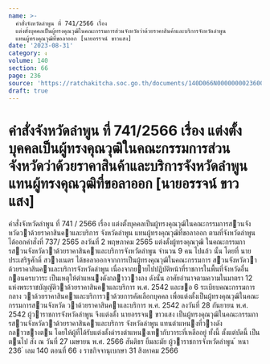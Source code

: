 ```yaml
---
name: >-
  คำสั่งจังหวัดลำพูน ที่ 741/2566 เรื่อง
  แต่งตั้งบุคคลเป็นผู้ทรงคุณวุฒิในคณะกรรมการส่วนจังหวัดว่าด้วยราคาสินค้าและบริการจังหวัดลำพูน
  แทนผู้ทรงคุณวุฒิที่ขอลาออก [นายอรรจน์ ขาวแสง]
date: '2023-08-31'
category: ง
volume: 140
section: 66
page: 236
source: 'https://ratchakitcha.soc.go.th/documents/140D066N0000000023600.pdf'
draft: true
---
```


# คำสั่งจังหวัดลำพูน ที่ 741/2566 เรื่อง แต่งตั้งบุคคลเป็นผู้ทรงคุณวุฒิในคณะกรรมการส่วนจังหวัดว่าด้วยราคาสินค้าและบริการจังหวัดลำพูน แทนผู้ทรงคุณวุฒิที่ขอลาออก [นายอรรจน์ ขาวแสง]

คําสั่งจังหวัดลําพูน ที่ 741 / 2566 เรื่อง แต่งตั้งบุคคลเป็นผู้ทรงคุณวุฒิในคณะกรรมการสวนจังหวัดวาด้วยราคาสินคาและบริการ จังหวัดลําพูน แทนผู้ทรงคุณวุฒิที่ขอลาออก ตามที่จังหวัดลําพูนได้ออกคําสั่งที่ 737/ 2565 ลงวันที่ 2 พฤษภาคม 2565 แต่งตั้งผู้ทรงคุณวุฒิ ในคณะกรรมการสวนจังหวัดวาด้วยราคาสินคาและบริการจังหวัดลําพูน จํานวน 9 คน ไปแล้ว นั้น โดยที่ นายประเสริฐศักดิ์ สวางเนตร ได้ขอลาออกจากการเป็นผู้ทรงคุณวุฒิในคณะกรรมการ สวนจังหวัดวาด้วยราคาสินคาและบริการจังหวัดลําพูน เนื่องจากยายไปปฏิบัติหน้าที่ราชการในพื้นที่จังหวัดอื่น กอนครบวาระ เป็นเหตุให้ตําแหนงดังกลาววางลง ดังนั้น อาศัยอํานาจตามความในมาตรา 12 แห่งพระราชบัญญัติวาด้วยราคาสินคาและบริการ พ.ศ. 2542 และขอ 6 ระเบียบคณะกรรมการกลาง วาด้วยราคาสินคาและบริการวาด้วยการคัดเลือกบุคคล เพื่อแต่งตั้งเป็นผู้ทรงคุณวุฒิในคณะกรรมการสวนจังหวัด วาด้วยราคาสินคาและบริการ พ.ศ. 2542 ลงวันที่ 28 กันยายน พ.ศ. 2542 ผู้วาราชการจังหวัดลําพูน จึงแต่งตั้ง นายอรรจน ขาวแสง เป็นผู้ทรงคุณวุฒิในคณะกรรมการสวนจังหวัดวาด้วยราคาสินคาและบริการ จังหวัดลําพูน แทนตําแหนงที่วางดังกลาวขางตน โดยให้ผู้ที่ได้รับแต่งตั้งดํารงตําแหนงเทากับวาระที่เหลืออยู่ ทั้งนี้ ตั้งแต่บัดนี้ เป็นตนไป สั่ง ณ วันที่ 27 เมษายน พ.ศ. 2566 สันติธร ยิ้มละมัย ผู้วาราชการจังหวัดลําพูน ้ หนา 236 ่ เลม 140 ตอนที่ 66 ง ราชกิจจานุเบกษา 31 สิงหาคม 2566
